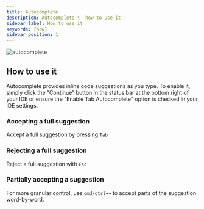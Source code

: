 ```yaml
---
title: Autocomplete
description: Autocomplete \- how to use it
sidebar_label: How to use it
keywords: [how]
sidebar_position: 1
---
```


![autocomplete](/img/autocomplete.gif)

## How to use it

Autocomplete provides inline code suggestions as you type. To enable it, simply click the "Continue" button in the status bar at the bottom right of your IDE or ensure the "Enable Tab Autocomplete" option is checked in your IDE settings.

### Accepting a full suggestion

Accept a full suggestion by pressing `Tab`

### Rejecting a full suggestion

Reject a full suggestion with `Esc`

### Partially accepting a suggestion

For more granular control, use `cmd/ctrl+→` to accept parts of the suggestion word-by-word.